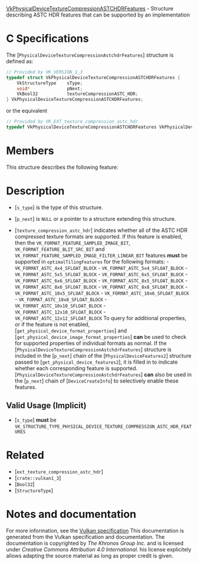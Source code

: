 [VkPhysicalDeviceTextureCompressionASTCHDRFeatures](https://www.khronos.org/registry/vulkan/specs/1.3-extensions/man/html/VkPhysicalDeviceTextureCompressionASTCHDRFeatures.html) - Structure describing ASTC HDR features that can be supported by an implementation

# C Specifications
The [`PhysicalDeviceTextureCompressionAstchdrFeatures`] structure is
defined as:
```c
// Provided by VK_VERSION_1_3
typedef struct VkPhysicalDeviceTextureCompressionASTCHDRFeatures {
    VkStructureType    sType;
    void*              pNext;
    VkBool32           textureCompressionASTC_HDR;
} VkPhysicalDeviceTextureCompressionASTCHDRFeatures;
```
or the equivalent
```c
// Provided by VK_EXT_texture_compression_astc_hdr
typedef VkPhysicalDeviceTextureCompressionASTCHDRFeatures VkPhysicalDeviceTextureCompressionASTCHDRFeaturesEXT;
```

# Members
This structure describes the following feature:

# Description
- [`s_type`] is the type of this structure.
- [`p_next`] is `NULL` or a pointer to a structure extending this structure.

- [`texture_compression_astc_hdr`] indicates whether all of the ASTC HDR compressed texture formats are supported. If this feature is enabled, then the `VK_FORMAT_FEATURE_SAMPLED_IMAGE_BIT`, `VK_FORMAT_FEATURE_BLIT_SRC_BIT` and `VK_FORMAT_FEATURE_SAMPLED_IMAGE_FILTER_LINEAR_BIT` features  **must**  be supported in `optimalTilingFeatures` for the following formats:  - `VK_FORMAT_ASTC_4x4_SFLOAT_BLOCK`  - `VK_FORMAT_ASTC_5x4_SFLOAT_BLOCK`  - `VK_FORMAT_ASTC_5x5_SFLOAT_BLOCK`  - `VK_FORMAT_ASTC_6x5_SFLOAT_BLOCK`  - `VK_FORMAT_ASTC_6x6_SFLOAT_BLOCK`  - `VK_FORMAT_ASTC_8x5_SFLOAT_BLOCK`  - `VK_FORMAT_ASTC_8x6_SFLOAT_BLOCK`  - `VK_FORMAT_ASTC_8x8_SFLOAT_BLOCK`  - `VK_FORMAT_ASTC_10x5_SFLOAT_BLOCK`  - `VK_FORMAT_ASTC_10x6_SFLOAT_BLOCK`  - `VK_FORMAT_ASTC_10x8_SFLOAT_BLOCK`  - `VK_FORMAT_ASTC_10x10_SFLOAT_BLOCK`  - `VK_FORMAT_ASTC_12x10_SFLOAT_BLOCK`  - `VK_FORMAT_ASTC_12x12_SFLOAT_BLOCK` To query for additional properties, or if the feature is not enabled, [`get_physical_device_format_properties`] and [`get_physical_device_image_format_properties`] **can**  be used to check for supported properties of individual formats as normal.
If the [`PhysicalDeviceTextureCompressionAstchdrFeatures`] structure is included in the [`p_next`] chain of the
[`PhysicalDeviceFeatures2`] structure passed to
[`get_physical_device_features2`], it is filled in to indicate whether each
corresponding feature is supported.
[`PhysicalDeviceTextureCompressionAstchdrFeatures`] **can**  also be used in the [`p_next`] chain of
[`DeviceCreateInfo`] to selectively enable these features.
## Valid Usage (Implicit)
-  [`s_type`] **must**  be `VK_STRUCTURE_TYPE_PHYSICAL_DEVICE_TEXTURE_COMPRESSION_ASTC_HDR_FEATURES`

# Related
- [`ext_texture_compression_astc_hdr`]
- [`crate::vulkan1_3`]
- [`Bool32`]
- [`StructureType`]

# Notes and documentation
For more information, see the [Vulkan specification](https://www.khronos.org/registry/vulkan/specs/1.3-extensions/html/vkspec.html)
This documentation is generated from the Vulkan specification and documentation.
The documentation is copyrighted by *The Khronos Group Inc.* and is licensed under *Creative Commons Attribution 4.0 International*.
his license explicitely allows adapting the source material as long as proper credit is given.
        